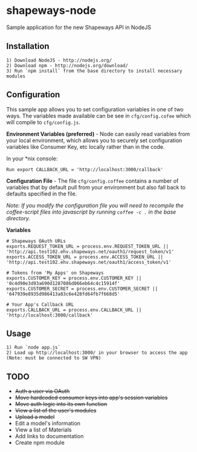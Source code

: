 shapeways-node
==============

Sample application for the new Shapeways API in NodeJS


## Installation

```
1) Download NodeJS - http://nodejs.org/
2) Download npm - http://nodejs.org/download/
3) Run `npm install` from the base directory to install necessary modules
```

## Configuration

This sample app allows you to set configuration variables in one of two ways. The variables made available can be see in `cfg/config.cofee` which will compile to `cfg/config.js`.

**Environment Variables (preferred)** - Node can easily read variables from your local environment, which allows you to securely set configuration variables like Consumer Key, etc locally rather than in the code.

In your *nix console:
```
Run export CALLBACK_URL = 'http://localhost:3000/callback'
```

**Configuration File** - The file `cfg/config.coffee` contains a number of variables that by default pull from your environment but also fall back to defaults specified in the file.

_Note: If you modify the configuration file you will need to recompile the coffee-script files into javascript by running `coffee -c .` in the base directory._


**Variables**
```
# Shapeways OAuth URLs
exports.REQUEST_TOKEN_URL = process.env.REQUEST_TOKEN_URL || 'http://api.test102.ehv.shapeways.net/oauth1/request_token/v1'
exports.ACCESS_TOKEN_URL = process.env.ACCESS_TOKEN_URL || 'http://api.test102.ehv.shapeways.net/oauth1/access_token/v1'

# Tokens from 'My Apps' on Shapeways
exports.CUSTOMER_KEY = process.env.CUSTOMER_KEY || '0c4d90e3d93a690d1287086d066eb64c4c15914f'
exports.CUSTOMER_SECRET = process.env.CUSTOMER_SECRET || '647939e8935d986413a83c6e428fd64fb7f668d5'

# Your App's Callback URL
exports.CALLBACK_URL = process.env.CALLBACK_URL || 'http://localhost:3000/callback'
```


## Usage

```
1) Run `node app.js`
2) Load up http://localhost:3000/ in your browser to access the app (Note: must be connected to SW VPN)
```



## TODO
* ~~Auth a user via OAuth~~
* ~~Move hardcoded consumer keys into app's session variables~~
* ~~Move auth logic into its own function~~
* ~~View a list of the user's modules~~
* ~~Upload a model~~
* Edit a model's information
* View a list of Materials
* Add links to documentation
* Create npm module